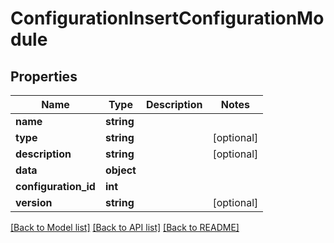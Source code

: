 # ConfigurationInsertConfigurationModule

## Properties
Name | Type | Description | Notes
------------ | ------------- | ------------- | -------------
**name** | **string** |  | 
**type** | **string** |  | [optional] 
**description** | **string** |  | [optional] 
**data** | **object** |  | 
**configuration_id** | **int** |  | 
**version** | **string** |  | [optional] 

[[Back to Model list]](../README.md#documentation-for-models) [[Back to API list]](../README.md#documentation-for-api-endpoints) [[Back to README]](../README.md)


